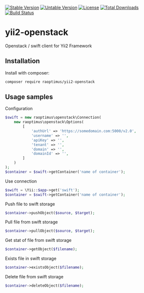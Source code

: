 [![Stable Version](https://poser.pugx.org/raoptimus/yii2-openstack/v/stable)](https://packagist.org/packages/raoptimus/yii2-openstack)
[![Untable Version](https://poser.pugx.org/raoptimus/yii2-openstack/v/unstable)](https://packagist.org/packages/raoptimus/yii2-openstack)
[![License](https://poser.pugx.org/raoptimus/yii2-openstack/license)](https://packagist.org/packages/raoptimus/yii2-openstack)
[![Total Downloads](https://poser.pugx.org/raoptimus/yii2-openstack/downloads)](https://packagist.org/packages/raoptimus/yii2-openstack)
[![Build Status](https://travis-ci.com/raoptimus/yii2-openstack.svg?branch=master)](https://travis-ci.com/raoptimus/yii2-openstack)

# yii2-openstack
Openstack / swift client for Yii2 Framework

## Installation

Install with composer:

```bash
composer require raoptimus/yii2-openstack
```

## Usage samples

Configuration

```php
$swift = new raoptimus\openstack\Connection(
    new raoptimus\openstack\Options(
        [
            'authUrl' => 'https://somedomain.com:5000/v2.0',
            'username' => '',
            'apiKey' => '',
            'tenant' => '',
            'domain' => '',
            'domainId' => '',
        ]
    )
);
$container = $swift->getContainer('name of container');
```

Use connection

```php
$swift = \Yii::$app->get('swift');
$container = $swift->getContainer('name of container');
```

Push file to swift storage
```php
$container->pushObject($source, $target);
```

Pull file from swift storage
```php
$container->pullObject($source, $target);
```

Get stat of file from swift storage
```php
$container->getObject($filename);
```

Exists file in swift storage
```php
$container->existsObject($filename);
```

Delete file from swift storage
```php
$container->deleteObject($filename);
```
